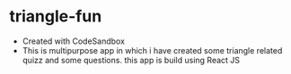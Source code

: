 # triangle-fun
* Created with CodeSandbox
* This is multipurpose app in which i have created some triangle related quizz and some questions. this app is build using React JS
